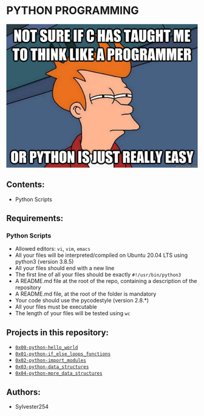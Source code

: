 <h1 align = "centre"> PYTHON PROGRAMMING </h1>
<img src = "python.jpg">

## Contents:
- Python Scripts

## Requirements:
### Python Scripts
- Allowed editors: ```vi```, ```vim```, ```emacs```
- All your files will be interpreted/compiled on Ubuntu 20.04 LTS using python3 (version 3.8.5)
- All your files should end with a new line
- The first line of all your files should be exactly ```#!/usr/bin/python3```
- A README.md file at the root of the repo, containing a description of the repository
- A README.md file, at the root of the folder is mandatory
- Your code should use the pycodestyle (version 2.8.*)
- All your files must be executable
- The length of your files will be tested using ```wc```
## Projects in this repository:
- [```0x00-python-hello_world```](./0x00-python-hello_world)
- [```0x01-python-if_else_loops_functions```](./0x01-python-if_else_loops_functions)
- [```0x02-python-import_modules```](./0x02-python-import_modules)
- [```0x03-python-data_structures```](./0x03-python-data_structures)
- [```0x04-python-more_data_structures```](./0x04-python-more_data_structures)

## Authors:
- Sylvester254